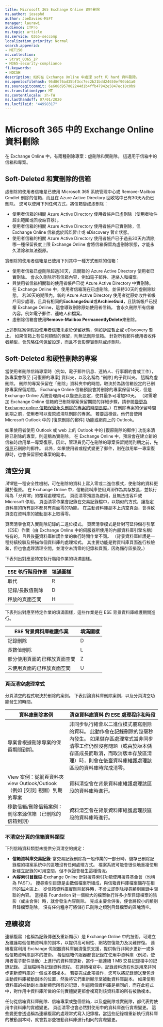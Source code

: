 ```yaml
---
title: Microsoft 365 Exchange Online 資料刪除
ms.author: josephd
author: JoeDavies-MSFT
manager: laurawi
audience: ITPro
ms.topic: article
ms.service: O365-seccomp
localization_priority: Normal
search.appverid:
- MET150
ms.collection:
- Strat_O365_IP
- M365-security-compliance
f1.keywords:
- NOCSH
description: 如何在 Exchange Online 中處理 soft 和 hard 資料刪除。
ms.openlocfilehash: 96d8676ad35bf3cc7ec2b21bdd24650ef90bb1a0
ms.sourcegitcommit: 6e608d957082244d1b4ffb47942e5847ec18c0b9
ms.translationtype: MT
ms.contentlocale: zh-TW
ms.lasthandoff: 07/01/2020
ms.locfileid: "44998317"
---
```

# <a name="exchange-online-data-deletion-in-microsoft-365"></a>Microsoft 365 中的 Exchange Online 資料刪除

在 Exchange Online 中，有兩種刪除專案：虛刪除和實刪除。 這適用于信箱中的信箱和專案。

## <a name="soft-deleted-and-hard-deleted-mailboxes"></a>Soft-Deleted 和實刪除的信箱
虛刪除的使用者信箱是已使用 Microsoft 365 系統管理中心或 Remove-Mailbox Cmdlet 刪除的信箱，而且在 Azure Active Directory 回收站中已有30天內仍已刪除。 您可以使用下列任何方式，將信箱變成虛刪除：
- 使用者信箱的相關 Azure Active Directory 使用者帳戶已虛刪除（使用者物件超出範圍或回收站容器）。
- 使用者信箱的相關 Azure Active Directory 使用者帳戶已實刪除，但 Exchange Online 信箱處於訴訟暫止或 eDiscovery 暫止狀態。
- 使用者信箱的相關 Azure Active Directory 使用者帳戶已于過去30天內清除;哪一種保留長度上限 Exchange Online 會將信箱保留為虛刪除狀態，才能永久清除和無法復原。

實刪除的使用者信箱是已使用下列其中一種方式刪除的信箱：
- 使用者信箱已虛刪除超過30天，且關聯的 Azure Active Directory 使用者已實刪除。 會永久刪除所有信箱內容，例如電子郵件、連絡人和檔案。
- 與使用者信箱相關聯的使用者帳戶已從 Azure Active Directory 中實刪除。 在 Exchange Online 中，使用者信箱現在已虛刪除，並保持30天的虛刪除狀態。 若30天的期限內，新的 Azure Active Directory 使用者從原始收件者帳戶同步處理，且具有相同的**ExchangeGuid**或**ArchiveGuid**，且該新帳戶已授權 Exchange Online，這會導致刪除原始使用者信箱。 會永久刪除所有信箱內容，例如電子郵件、連絡人和檔案。
- 虛刪除信箱會使用**Remove-Mailbox PermanentlyDelete**來刪除。

上述刪除案例假設使用者信箱未處於保留狀態，例如訴訟暫止或 eDiscovery 暫止。 如果信箱上有任何類型的保留，則無法刪除信箱。 針對所有郵件使用者收件者類型，會忽略任何[保留](https://support.office.com/article/manage-legal-investigations-in-office-365-2e5fbe9f-ee4d-4178-8ff8-4356bc1b168e?ui=en-US&rs=en-US&ad=US)設定，而且不會影響實刪除或虛刪除。

## <a name="soft-deleted-and-hard-deleted-items"></a>Soft-Deleted 和硬性刪除的專案
當使用者刪除信箱專案時（例如，電子郵件訊息、連絡人、行事曆約會或工作），該專案會移至 [可復原的專案] 資料夾，以及名稱為 "刪除] 的子資料夾。 這稱為虛刪除。 刪除的專案保留在「刪除」資料夾中的時間，取決於為該信箱設定的已刪除專案保留期間。 Exchange Online 信箱預設會將刪除的專案保留14天，但是 Exchange Online 系統管理員可以變更此設定，使其最多可增加30天。 （如需增加 Exchange Online 信箱的已刪除專案保留期間的詳細步驟，請參閱[變更為 Exchange online 信箱保留永久刪除的專案的時間長度](https://docs.microsoft.com/exchange/recipients-in-exchange-online/manage-user-mailboxes/change-deleted-item-retention)。）在刪除專案的保留時間到期之前，使用者可以復原或清除刪除的專案。 若要這樣做，他們會使用 Microsoft Outlook 中的 [復原刪除的郵件] 功能或網頁上的 Outlook。

如果使用者使用 Outlook 或 web 上的 Outlook 中的 [復原刪除的郵件] 功能來清除已刪除的專案，則這稱為實刪除。 在 Exchange Online 中，預設會在建立新的信箱時啟用單一專案復原，因此，管理員仍可在刪除的專案保留期間到期之前，先[復原](https://docs.microsoft.com/Exchange/recipients/user-mailboxes/recover-deleted-messages)已刪除的郵件。 此外，如果使用者或程式變更了郵件，則在啟用單一專案復原時，也會保留原始專案的副本。

## <a name="page-zeroing"></a>清空分頁
*清零*是一種安全性機制，可在刪除的資料上寫入零或二進位模式，使刪除的資料更難於復原。 在 Exchange Online 中，信箱資料庫使用*頁面*作為其存放區，並執行稱為「*分頁零*」的覆寫處理常式。 頁面清零預設為啟用，且無法由客戶或 Microsoft 停用。 頁面清零作業會記錄在交易記錄檔中，以類似的方式，讓指定資料庫的所有副本都具有頁面零的功能。 在主動資料庫副本上清空頁面，會導致頁面在資料庫的被動副本上取得零。

頁面清零會寫入實刪除記錄的二進位模式。 頁面清零模式是針對可延伸儲存引擎（ESE）作業（由 Exchange Online 中的伺服器所使用的內部資料庫引擎名稱）特有的，且與後臺資料庫維護作業的執行時間作業不同。 （背景資料庫維護是一種持續校驗及掃描每個資料庫的處理常式。 其主要功能是對資料庫頁面進行校驗和，但也會處理清理空間，並清空未清零的記錄和頁面，因為儲存區損毀。）

下表列出對應至特定執行階段作業的填滿圖樣。

| ESE 執行階段作業   | 填滿圖樣 |
|--------------------------|--------------|
| 取代                  | R            |
| 記錄/長數值刪除 | D            |
| 釋放的頁面空間         | H            |


下表列出對應至特定作業的填滿圖樣，這些作業是在 ESE 背景資料庫維護期間進行。

| ESE 背景資料庫維護作業 | 填滿圖樣 |
|-----------------------------------------------|--------------|
| 記錄刪除                                 | D            |
| 長數值刪除                             | L            |
| 部分使用頁面的已釋放頁面空間       | Z            |
| 未使用頁面的已釋放頁面空間               | U            |


### <a name="page-zeroing-process"></a>頁面清空處理常式
分頁清空的程式取決於刪除的案例。 下表討論資料庫刪除案例，以及分頁清空功能發生的時間。

| 資料庫刪除案例 | 清空資料庫資料 的 ESE 處理程序和時段 |
|-----------------------------------------------------------------------------------------------------------------|-------------------------------------------------------------------------------------------------------------------------------------------------------------------------------------------------------------------------------------------------------------------------------------------------------------------------------------------------------------------------------------------------------|
| 專案會根據刪除專案的保留期間到期。 | 非同步執行緒會以二進位模式覆寫刪除的資料。 此動作會在記錄刪除的幾毫秒內發生。 如果儲存區處理常式當非同步清零工作仍然沒有問題（或由於版本儲存區成長而取消，而取消版本存放區清理）時，則會在後臺資料庫維護處理該區段的資料庫時完成清零。 |
| View 案例：從網頁資料夾 view Outlook/Outlook （例如 [交談] 視圖）到期的專案 | 資料清空會在背景資料庫維護處理該區段的資料庫時進行。 |
| 移動信箱/刪除信箱案例：刪除來源信箱（已刪除的信箱到期） | 資料清空會在背景資料庫維護處理該區段的資料庫時進行。 |

### <a name="mailbox-data-types-without-page-zeroing"></a>不清空分頁的信箱資料類型
下列信箱資料類型未提供分頁清空的規定：
- **信箱資料庫交易記錄**-當交易記錄刪除為一般作業的一部分時，儲存已刪除記錄檔的檔案系統中的區塊沒有任何處理方式。 檔案系統可能會很快地重複使用新建立記錄的可用空間，但不保證會發生這種情況。
- **內容索引目錄**檔-Exchange Online 針對搜尋索引功能使用搜尋基金會（也稱為 FAST）。 搜尋索引目錄是由數個檔案所組成，與信箱資料庫檔案儲存在相同的磁片區上。 從信箱資料庫實刪除郵件時，不會立即刪除搜尋類別目錄中關聯的內容。 當搜尋 Foundation 對一個較大的檔案執行許多小型目錄檔案的陰影（或主合併）時，就會發生內容刪除。 完成主要合併後，便會將較小的類別目錄檔案刪除。 沒有任何程序可將儲存已刪除之類別目錄檔案的區塊清空。

## <a name="continuous-replication"></a>連續複寫
連續複寫（也稱為記錄傳送及重新顯示）是 Exchange Online 中的技術，可建立及維護每個信箱資料庫的副本，以提供高可用性、網站恢復能力及災難修復。 連續複寫利用 Exchange 伺服器資料庫崩潰復原支援，提供執行非同步更新一或多個信箱資料庫副本的技術。 每個信箱伺服器都會記錄在使用中資料庫（例如，使用者電子郵件活動）上進行的資料庫更新，當作一組連續 1 MB 交易記錄檔中的記錄記錄。 這組檔稱為記錄資料流程。 在連續複寫中，記錄資料流程也是用來非同步更新資料庫的一個或多個複本。 若要完成此項操作，您可以將記錄傳送至包含主動資料庫被動副本的位置，然後將它們重新顯示至被動資料庫副本。 如果使用資料庫的被動副本重新顯示所有的記錄，則這兩個資料庫是相同的，而在此程式中，對作用中資料庫所做的任何實體變更都會複寫到該資料庫的所有被動複本。

任何從信箱資料庫刪除、信箱專案或整個信箱，以及虛刪除或實刪除，都代表對使用中資料庫的實體變更。 頁面清零也會必然對使用中的資料庫進行實際變更。 這些變更會透過稱為連續複寫的處理常式寫入記錄檔，當這些記錄檔重新執行資料庫的被動副本時，就會對那些被動資料庫進行相同的實際變更。